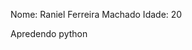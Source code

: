 Nome: Raniel Ferreira Machado
Idade: 20

Apredendo python

<!---
Ranielferreira/Ranielferreira is a ✨ special ✨ repository because its `README.md` (this file) appears on your GitHub profile.
You can click the Preview link to take a look at your changes.
--->

